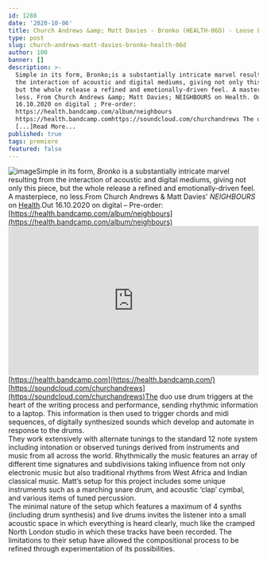 ```yaml
---
id: 1288
date: '2020-10-06'
title: Church Andrews &amp; Matt Davies - Bronko (HEALTH-06D) - Loose Lips
type: post
slug: church-andrews-matt-davies-bronko-health-06d
author: 100
banner: []
description: >-
  Simple in its form, Bronko;is a substantially intricate marvel resulting from
  the interaction of acoustic and digital mediums, giving not only this piece,
  but the whole release a refined and emotionally-driven feel. A masterpiece, no
  less. From Church Andrews &amp; Matt Davies; NEIGHBOURS on Health. Out
  16.10.2020 on digital ; Pre-order:
  https://health.bandcamp.com/album/neighbours
  https://health.bandcamp.comhttps://soundcloud.com/churchandrews The duo
  [...]Read More...
published: true
tags: premiere
featured: false
---
```

![image](../undefined)Simple in its form, _Bronko_ is a substantially intricate marvel resulting from the interaction of acoustic and digital mediums, giving not only this piece, but the whole release a refined and emotionally-driven feel. A masterpiece, no less.From Church Andrews & Matt Davies' _NEIGHBOURS_ on [Health](https://health.bandcamp.com/).Out 16.10.2020 on digital – Pre-order: [https://health.bandcamp.com/album/neighbours](https://health.bandcamp.com/album/neighbours)<iframe width='100%' height='300' scrolling='no' frameborder='no' allow='autoplay' src='https://w.soundcloud.com/player/?url=https%3A//api.soundcloud.com/tracks/905752831&color=%23ff5500&auto_play=false&hide_related=false&show_comments=true&show_user=true&show_reposts=false&show_teaser=true'></iframe>[](https://soundcloud.com/churchandrews)[https://health.bandcamp.com](https://health.bandcamp.com/)  
[https://soundcloud.com/churchandrews](https://soundcloud.com/churchandrews)The duo use drum triggers at the heart of the writing process and performance, sending rhythmic information to a laptop. This information is then used to trigger chords and midi sequences, of digitally synthesized sounds which develop and automate in response to the drums.  
They work extensively with alternate tunings to the standard 12 note system including intonation or observed tunings derived from instruments and music from all across the world. Rhythmically the music features an array of different time signatures and subdivisions taking influence from not only electronic music but also traditional rhythms from West Africa and Indian classical music. Matt’s setup for this project includes some unique instruments such as a marching snare drum, and acoustic ‘clap’ cymbal, and various items of tuned percussion.  
The minimal nature of the setup which features a maximum of 4 synths (including drum synthesis) and live drums invites the listener into a small acoustic space in which everything is heard clearly, much like the cramped North London studio in which these tracks have been recorded. The limitations to their setup have allowed the compositional process to be refined through experimentation of its possibilities.